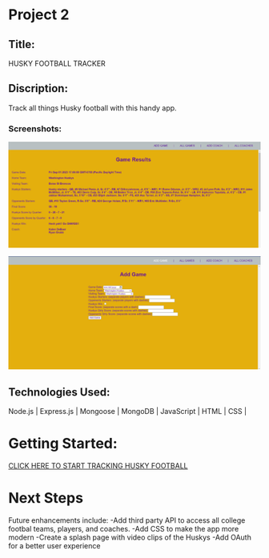 # Project 2

## Title:
HUSKY FOOTBALL TRACKER

## Discription:
Track all things Husky football with this handy app. 

### Screenshots:
![Game Results Page](image.png)

![Add Game Page](image-1.png)

## Technologies Used:
Node.js |
Express.js |
Mongoose |
MongoDB |
JavaScript |
HTML |
CSS |

# Getting Started:
[CLICK HERE TO START TRACKING HUSKY FOOTBALL](https://husky-football-tracker-581367b551a5.herokuapp.com/games)

# Next Steps
Future enhancements include: 
-Add third party API to access all college footbal teams,   players, and coaches.
-Add CSS to make the app more modern
-Create a splash page with video clips of the Huskys
-Add OAuth for a better user experience